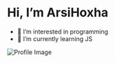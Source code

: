 # Hi, I’m ArsiHoxha

- 👀 I’m interested in programming
- 🌱 I’m currently learning JS

![Profile Image](https://i0.wp.com/traveladdictslife.com/wp-content/uploads/2020/04/discover-Durres-albania-venetian-tower.jpg?fit=1200%2C667&ssl=1)

<!---
ArsiHoxha/ArsiHoxha is a ✨ special ✨ repository because its `README.md` (this file) appears on your GitHub profile.
You can click the Preview link to take a look at your changes.
--->
